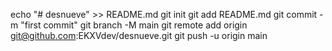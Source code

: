 echo "# desnueve" >> README.md
git init
git add README.md
git commit -m "first commit"
git branch -M main
git remote add origin git@github.com:EKXVdev/desnueve.git
git push -u origin main
